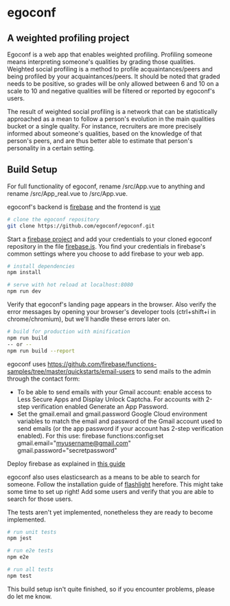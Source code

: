 # egoconf

## A weighted profiling project

Egoconf is a web app that enables weighted profiling.
Profiling someone means interpreting someone's qualities by grading those qualities.
Weighted social profiling is a method to profile acquaintances/peers and being profiled by your acquaintances/peers.
It should be noted that graded needs to be positive, so grades will be only allowed between 6 and 10 on a scale to 10 and negative qualities will be filtered or reported by egoconf's users.

The result of weighted social profiling is a network that can be statistically approached as a mean to follow a person's evolution in the main qualities bucket or a single quality.
For instance, recruiters are more precisely informed about someone's qualities, based on the knowledge of that person's peers, and are thus better able to estimate that person's personality in a certain setting.

## Build Setup

For full functionality of egoconf, rename /src/App.vue to anything and rename /src/App_real.vue to /src/App.vue.

egoconf's backend is [firebase](https://firebase.google.com/) and the frontend is [vue](https://vuejs.org/)

``` bash
# clone the egoconf repository
git clone https://github.com/egoconf/egoconf.git
```
Start a [firebase project](https://console.firebase.google.com/u/0/) and add your credentials to your cloned egoconf repository in the file [firebase.js](src/firebase.js). You find your credentials in firebase's common settings where you choose to add firebase to your web app.

``` bash
# install dependencies
npm install

# serve with hot reload at localhost:8080
npm run dev
```
Verify that egoconf's landing page appears in the browser. Also verify the error messages by opening your browser's developer tools (ctrl+shift+i in chrome/chromium), but we'll handle these errors later on.
``` bash
# build for production with minification
npm run build
-- or --
npm run build --report
```
egoconf uses https://github.com/firebase/functions-samples/tree/master/quickstarts/email-users to send mails to the admin through the contact form:
- To be able to send emails with your Gmail account: enable access to Less Secure Apps and Display Unlock Captcha. For accounts with 2-step verification enabled Generate an App Password.
- Set the gmail.email and gmail.password Google Cloud environment variables to match the email and password of the Gmail account used to send emails (or the app password if your account has 2-step verification enabled). For this use:
firebase functions:config:set gmail.email="myusername@gmail.com" gmail.password="secretpassword"

Deploy firebase as explained in [this guide](https://firebase.google.com/docs/hosting/deploying)

egoconf also uses elasticsearch as a means to be able to search for someone. Follow the installation guide of [flashlight](https://github.com/firebase/flashlight) herefore. This might take some time to set up right!
Add some users and verify that you are able to search for those users.

The tests aren't yet implemented, nonetheless they are ready to become implemented.
``` bash
# run unit tests
npm jest

# run e2e tests
npm e2e

# run all tests
npm test
```

This build setup isn't quite finished, so if you encounter problems, please do let me know.